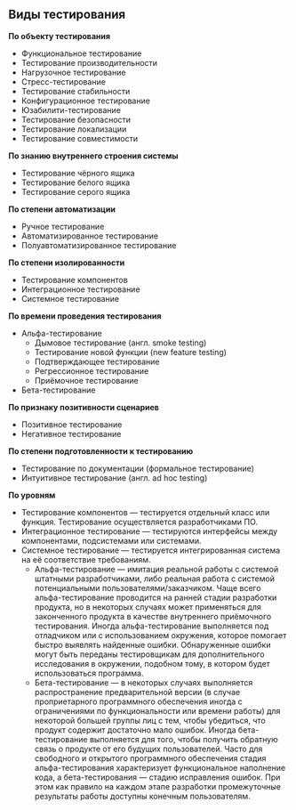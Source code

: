 ## Виды тестирования

**По объекту тестирования**
- Функциональное тестирование
- Тестирование производительности
- Нагрузочное тестирование
- Стресс-тестирование
- Тестирование стабильности
- Конфигурационное тестирование
- Юзабилити-тестирование
- Тестирование безопасности
- Тестирование локализации
- Тестирование совместимости

**По знанию внутреннего строения системы**
- Тестирование чёрного ящика
- Тестирование белого ящика
- Тестирование серого ящика

**По степени автоматизации**
- Ручное тестирование
- Автоматизированное тестирование
- Полуавтоматизированное тестирование

**По степени изолированности**
- Тестирование компонентов
- Интеграционное тестирование
- Системное тестирование

**По времени проведения тестирования**
- Альфа-тестирование
    - Дымовое тестирование (англ. smoke testing)
    - Тестирование новой функции (new feature testing)
    - Подтверждающее тестирование
    - Регрессионное тестирование
    - Приёмочное тестирование
- Бета-тестирование

**По признаку позитивности сценариев**
- Позитивное тестирование
- Негативное тестирование

**По степени подготовленности к тестированию**
- Тестирование по документации (формальное тестирование)
- Интуитивное тестирование (англ. ad hoc testing)

**По уровням**
- Тестирование компонентов — тестируется отдельный класс или функция. Тестирование осуществляется разработчиками ПО.
- Интеграционное тестирование — тестируются интерфейсы между компонентами, подсистемами или системами.
- Системное тестирование — тестируется интегрированная система на её соответствие требованиям.
  - Альфа-тестирование — имитация реальной работы с системой штатными разработчиками, либо реальная работа с системой потенциальными пользователями/заказчиком. Чаще всего альфа-тестирование проводится на ранней стадии разработки продукта, но в некоторых случаях может применяться для законченного продукта в качестве внутреннего приёмочного тестирования. Иногда альфа-тестирование выполняется под отладчиком или с использованием окружения, которое помогает быстро выявлять найденные ошибки. Обнаруженные ошибки могут быть переданы тестировщикам для дополнительного исследования в окружении, подобном тому, в котором будет использоваться программа.
  - Бета-тестирование — в некоторых случаях выполняется распространение предварительной версии (в случае проприетарного программного обеспечения иногда с ограничениями по функциональности или времени работы) для некоторой большей группы лиц с тем, чтобы убедиться, что продукт содержит достаточно мало ошибок. Иногда бета-тестирование выполняется для того, чтобы получить обратную связь о продукте от его будущих пользователей.
Часто для свободного и открытого программного обеспечения стадия альфа-тестирования характеризует функциональное наполнение кода, а бета-тестирования — стадию исправления ошибок. При этом как правило на каждом этапе разработки промежуточные результаты работы доступны конечным пользователям.